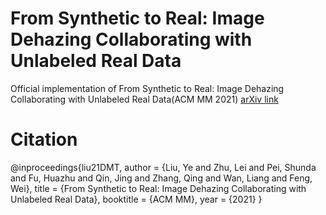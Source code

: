 # From Synthetic to Real: Image Dehazing Collaborating with Unlabeled Real Data
Official implementation of From Synthetic to Real: Image Dehazing Collaborating with Unlabeled Real Data(ACM MM 2021)
[arXiv link](https://arxiv.org/abs/2108.02934)
# Citation
@inproceedings{liu21DMT,  author = {Liu, Ye and Zhu, Lei and Pei, Shunda and Fu, Huazhu and Qin, Jing and Zhang, Qing and Wan, Liang and Feng, Wei},
     title = {From Synthetic to Real: Image Dehazing Collaborating with Unlabeled Real Data},
     booktitle = {ACM MM},
     year = {2021}
}
